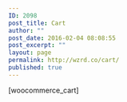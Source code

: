 ```yaml
---
ID: 2098
post_title: Cart
author: ""
post_date: 2016-02-04 08:08:55
post_excerpt: ""
layout: page
permalink: http://wzrd.co/cart/
published: true
---
```

[woocommerce_cart]